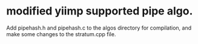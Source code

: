 # modified yiimp supported pipe algo.
Add pipehash.h and pipehash.c to the algos directory for compilation, and make some changes to the stratum.cpp file.

